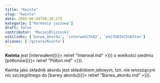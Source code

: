 ```yaml
---
title: "Kwinta"
slug: "kwinta"
date: 2005-06-04T08:20:27Z
kategorie: ['Harmonia jazzowa']
draft: false
contributor: 'MaciejBlizinski'
wikilinks: ['barwa_akordu', 'interwa%C5%82', 'p%C3%B3%C5%82ton']
aliases: ['/gitara/Kwinta']
---
```

**Kwinta** jest [interwałem]({{< relref "Interwał.md" >}}) o wielkości siedmiu
[półtonów]({{< relref "Półton.md" >}}).

Kwinta jako składnik akordu jest składnikiem *jałowym*, tzn. nie
wnoszącym nic szczególnego do [barwy akordu]({{< relref "Barwa_akordu.md" >}}).


